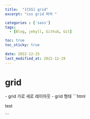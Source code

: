 ```yaml
---
title:  "[CSS] grid"
excerpt: "css grid 파악 "

categories : ['sass']
tags:
  - [Blog, jekyll, Github, Git]

toc: true
toc_sticky: true
 
date: 2022-12-15
last_modified_at: 2022-12-19
---
```


<h1>grid</h1>
- grid 가로 세로 레이아웃
- grid 형태 
```html
<div>
    <p>test</p>
</div>
```